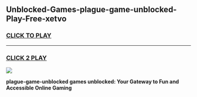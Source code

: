 
## Unblocked-Games-plague-game-unblocked-Play-Free-xetvo
<h3>
<a href="https://premium76.site?title=plague-game-unblocked&ref=22A">CLICK TO PLAY</a></h3>
<hr>

<h3>
<a href="https://premium76.site?title=plague-game-unblocked&ref=22A">CLICK 2 PLAY</a>
  
</h3>

<a href="https://premium76.site?title=plague-game-unblocked&ref=22A"><img src="https://clearcache.store/games.png"></a>


**plague-game-unblocked games unblocked: Your Gateway to Fun and Accessible Online Gaming**
